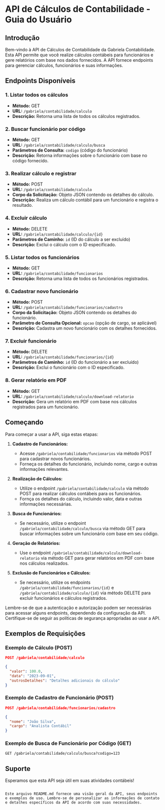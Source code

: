 

# API de Cálculos de Contabilidade - Guia do Usuário

## Introdução

Bem-vindo à API de Cálculos de Contabilidade da Gabriela Contabilidade. Esta API permite que você realize cálculos contábeis para funcionários e gere relatórios com base nos dados fornecidos. A API fornece endpoints para gerenciar cálculos, funcionários e suas informações.

## Endpoints Disponíveis

### 1. Listar todos os cálculos

- **Método:** GET
- **URL:** `/gabriela/contabilidade/calculo`
- **Descrição:** Retorna uma lista de todos os cálculos registrados.

### 2. Buscar funcionário por código

- **Método:** GET
- **URL:** `/gabriela/contabilidade/calculo/busca`
- **Parâmetros de Consulta:** `codigo` (código do funcionário)
- **Descrição:** Retorna informações sobre o funcionário com base no código fornecido.

### 3. Realizar cálculo e registrar

- **Método:** POST
- **URL:** `/gabriela/contabilidade/calculo`
- **Corpo da Solicitação:** Objeto JSON contendo os detalhes do cálculo.
- **Descrição:** Realiza um cálculo contábil para um funcionário e registra o resultado.

### 4. Excluir cálculo

- **Método:** DELETE
- **URL:** `/gabriela/contabilidade/calculo/{id}`
- **Parâmetros de Caminho:** `id` (ID do cálculo a ser excluído)
- **Descrição:** Exclui o cálculo com o ID especificado.

### 5. Listar todos os funcionários

- **Método:** GET
- **URL:** `/gabriela/contabilidade/funcionarios`
- **Descrição:** Retorna uma lista de todos os funcionários registrados.

### 6. Cadastrar novo funcionário

- **Método:** POST
- **URL:** `/gabriela/contabilidade/funcionarios/cadastro`
- **Corpo da Solicitação:** Objeto JSON contendo os detalhes do funcionário.
- **Parâmetro de Consulta Opcional:** `opcao` (opção de cargo, se aplicável)
- **Descrição:** Cadastra um novo funcionário com os detalhes fornecidos.

### 7. Excluir funcionário

- **Método:** DELETE
- **URL:** `/gabriela/contabilidade/funcionarios/{id}`
- **Parâmetros de Caminho:** `id` (ID do funcionário a ser excluído)
- **Descrição:** Exclui o funcionário com o ID especificado.

### 8. Gerar relatório em PDF

- **Método:** GET
- **URL:** `/gabriela/contabilidade/calculo/download-relatorio`
- **Descrição:** Gera um relatório em PDF com base nos cálculos registrados para um funcionário.

## Começando

Para começar a usar a API, siga estas etapas:

1. **Cadastro de Funcionários:**
   - Acesse `/gabriela/contabilidade/funcionarios` via método POST para cadastrar novos funcionários.
   - Forneça os detalhes do funcionário, incluindo nome, cargo e outras informações relevantes.
  
2. **Realização de Cálculos:**
   - Utilize o endpoint `/gabriela/contabilidade/calculo` via método POST para realizar cálculos contábeis para os funcionários.
   - Fornça os detalhes do cálculo, incluindo valor, data e outras informações necessárias.
  
3. **Busca de Funcionários:**
   - Se necessário, utilize o endpoint `/gabriela/contabilidade/calculo/busca` via método GET para buscar informações sobre um funcionário com base em seu código.

4. **Geração de Relatórios:**
   - Use o endpoint `/gabriela/contabilidade/calculo/download-relatorio` via método GET para gerar relatórios em PDF com base nos cálculos realizados.

5. **Exclusão de Funcionários e Cálculos:**
   - Se necessário, utilize os endpoints `/gabriela/contabilidade/funcionarios/{id}` e `/gabriela/contabilidade/calculo/{id}` via método DELETE para excluir funcionários e cálculos registrados.

Lembre-se de que a autenticação e autorização podem ser necessárias para acessar alguns endpoints, dependendo da configuração da API. Certifique-se de seguir as políticas de segurança apropriadas ao usar a API.

## Exemplos de Requisições

### Exemplo de Cálculo (POST)

```json
POST /gabriela/contabilidade/calculo

{
  "valor": 100.0,
  "data": "2023-09-01",
  "outrosDetalhes": "Detalhes adicionais do cálculo"
}
```

### Exemplo de Cadastro de Funcionário (POST)

```json
POST /gabriela/contabilidade/funcionarios/cadastro

{
  "nome": "João Silva",
  "cargo": "Analista Contábil"
}
```

### Exemplo de Busca de Funcionário por Código (GET)

```http
GET /gabriela/contabilidade/calculo/busca?codigo=123
```

## Suporte

Esperamos que esta API seja útil em suas atividades contábeis!

```

Este arquivo README.md fornece uma visão geral da API, seus endpoints e exemplos de uso. Lembre-se de personalizar as informações de contato e detalhes específicos da API de acordo com suas necessidades.